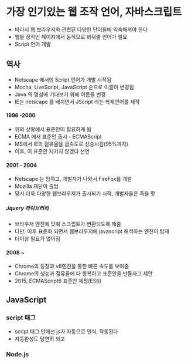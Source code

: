# 가장 인기있는 웹 조작 언어, 자바스크립트
- 따라서 웹 브라우저와 관련된 다양한 단어들에 익숙해져야 한다
- 웹을 정적인 페이지에서 동적으로 바꿔줄 언어가 필요
- Script 언어 개발
## 역사
- Netscape 에서의 Script 언어가 개발 시작됨
- Mocha, LiveScript, JavaScript 순으로 이름이 변경됨
- Java 의 명성에 기대보기 위해 이름을 변경
- IE는 netscape 를 배끼면서 JScript 라는 복제언어를 제작
#### 1996 -2000
- 위의 상황에서 표준안이 필요하게 됨
- ECMA 에서 표준안 출시 - ECMAScript
- MS에서 IE의 점유율을 급속도로 상승시킴(95%까지)
- 이후, 이 표준안 지키지 않겠다 선언
#### 2001 - 2004
- Netscape 는 망하고, 개발자가 나와서 FireFox를 개발
- Mozilla 재단이 출범
- 당시 더욱 다양한 웹브라우저가 출시되기 시작, 개발자들은 죽을 맛
##### Jquery 라이브러리
- 브라우저 엔진에 맞춰 스크립트가 변환되도록 해줌
- 다만, 이후 표준화 되면서 웹브라우저에 javascript 해석하는 엔진이 탑재
- 더이상 필요가 없어짐
#### 2008 ~
- Chrome의 등장과 v8엔진을 통한 빠른 속도를 보여줌
- Chrome의 성능과 점유율에 다 항복하고 표준안을 만들자고 제안
- 2015, ECMAScript6 표준안 제정(ES6)

## JavaScript
### script 태그
- script 태그 안에선 js가 자동으로 인식, 작동된다
- 자동완성도 당연히 되고

### Node.js 
